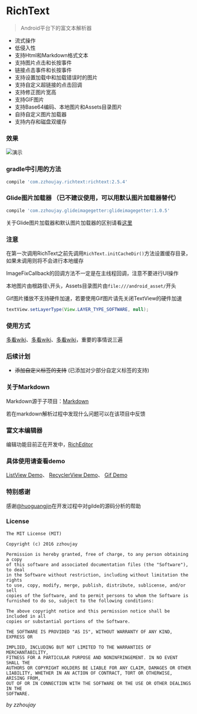 # RichText

> Android平台下的富文本解析器

* 流式操作
* 低侵入性
* 支持Html和Markdown格式文本
* 支持图片点击和长按事件
* 链接点击事件和长按事件
* 支持设置加载中和加载错误时的图片
* 支持自定义超链接的点击回调
* 支持修正图片宽高
* 支持GIF图片
* 支持Base64编码、本地图片和Assets目录图片
* 自持自定义图片加载器
* 支持内存和磁盘双缓存

### 效果

![演示](image/image.jpg "演示")


### gradle中引用的方法

```groovy
compile 'com.zzhoujay.richtext:richtext:2.5.4'
```

### Glide图片加载器 （已不建议使用，可以用默认图片加载器替代）

```groovy
compile 'com.zzhoujay.glideimagegetter:glideimagegetter:1.0.5'
```

关于Glide图片加载器和默认图片加载器的区别请看[这里](https://github.com/zzhoujay/RichText/wiki/自定义图片加载器)

### 注意

在第一次调用RichText之前先调用`RichText.initCacheDir()`方法设置缓存目录，如果未调用则将不会进行本地缓存

ImageFixCallback的回调方法不一定是在主线程回调，注意不要进行UI操作

本地图片由根路径`\`开头，Assets目录图片由`file:///android_asset/`开头

Gif图片播放不支持硬件加速，若要使用Gif图片请先关闭TextView的硬件加速
```java
textView.setLayerType(View.LAYER_TYPE_SOFTWARE, null);
```

### 使用方式

[多看wiki](https://github.com/zzhoujay/RichText/wiki)、[多看wiki](https://github.com/zzhoujay/RichText/wiki)、[多看wiki](https://github.com/zzhoujay/RichText/wiki)，重要的事情说三遍

### 后续计划

* ~~添加自定义标签的支持~~ (已添加对少部分自定义标签的支持)

### 关于Markdown

Markdown源于子项目：[Markdown](https://github.com/zzhoujay/Markdown)

若在markdown解析过程中发现什么问题可以在该项目中反馈

### 富文本编辑器

编辑功能目前正在开发中，[RichEditor](https://github.com/zzhoujay/RichEditor)

### 具体使用请查看demo

[ListView Demo](https://github.com/zzhoujay/RichText/blob/master/app/src/main/java/zhou/demo/ListViewActivity.java)、
[RecyclerView Demo](https://github.com/zzhoujay/RichText/blob/master/app/src/main/java/zhou/demo/RecyclerViewActivity.java)、
[Gif Demo](https://github.com/zzhoujay/RichText/blob/master/app/src/main/java/zhou/demo/GifActivity.java)

### 特别感谢

感谢[@huoguangjin](https://github.com/huoguangjin)在开发过程中对gilde的源码分析的帮助

### License

```
The MIT License (MIT)

Copyright (c) 2016 zzhoujay

Permission is hereby granted, free of charge, to any person obtaining a copy
of this software and associated documentation files (the "Software"), to deal
in the Software without restriction, including without limitation the rights
to use, copy, modify, merge, publish, distribute, sublicense, and/or sell
copies of the Software, and to permit persons to whom the Software is
furnished to do so, subject to the following conditions:

The above copyright notice and this permission notice shall be included in all
copies or substantial portions of the Software.

THE SOFTWARE IS PROVIDED "AS IS", WITHOUT WARRANTY OF ANY KIND, EXPRESS OR

IMPLIED, INCLUDING BUT NOT LIMITED TO THE WARRANTIES OF MERCHANTABILITY,
FITNESS FOR A PARTICULAR PURPOSE AND NONINFRINGEMENT. IN NO EVENT SHALL THE
AUTHORS OR COPYRIGHT HOLDERS BE LIABLE FOR ANY CLAIM, DAMAGES OR OTHER
LIABILITY, WHETHER IN AN ACTION OF CONTRACT, TORT OR OTHERWISE, ARISING FROM,
OUT OF OR IN CONNECTION WITH THE SOFTWARE OR THE USE OR OTHER DEALINGS IN THE
SOFTWARE.
```

_by zzhoujay_
